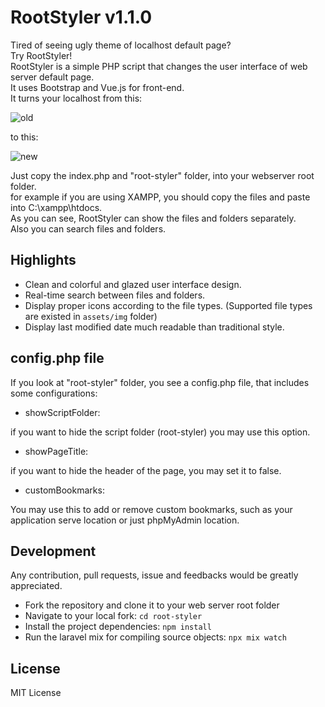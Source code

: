 # RootStyler v1.1.0
Tired of seeing ugly theme of localhost default page? <br/>
Try RootStyler! <br/>
RootStyler is a simple PHP script that changes the user interface of web server default page.<br/>
It uses Bootstrap and Vue.js for front-end.<br/>
It turns your localhost from this:

![old](https://user-images.githubusercontent.com/5165298/117302856-5422f480-ae91-11eb-9646-8d79be8c4191.png)

to this:

![new](https://user-images.githubusercontent.com/5165298/117303004-7ae12b00-ae91-11eb-8b25-2d2536ac8231.png)

Just copy the index.php and "root-styler" folder, into your webserver root folder.<br/>
for example if you are using XAMPP, you should copy the files and paste into C:\xampp\htdocs.<br/>
As you can see, RootStyler can show the files and folders separately.<br/>
Also you can search files and folders.


## Highlights
- Clean and colorful and glazed user interface design.
- Real-time search between files and folders.
- Display proper icons according to the file types. (Supported file types are existed in `assets/img` folder)
- Display last modified date much readable than traditional style.

## config.php file
If you look at "root-styler" folder, you see a config.php file, that includes some configurations:
- showScriptFolder:

if you want to hide the script folder (root-styler) you may use this option.

- showPageTitle:

if you want to hide the header of the page, you may set it to false.

- customBookmarks:

You may use this to add or remove custom bookmarks, such as your application serve location or just phpMyAdmin location.

## Development
Any contribution, pull requests, issue and feedbacks would be greatly appreciated.
- Fork the repository and clone it to your web server root folder
- Navigate to your local fork: `cd root-styler`
- Install the project dependencies: `npm install`
- Run the laravel mix for compiling source objects: `npx mix watch`

## License

MIT License
